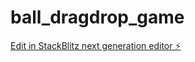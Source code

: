 # ball_dragdrop_game

[Edit in StackBlitz next generation editor ⚡️](https://stackblitz.com/~/github.com/tamatrading/ball_dragdrop_game)